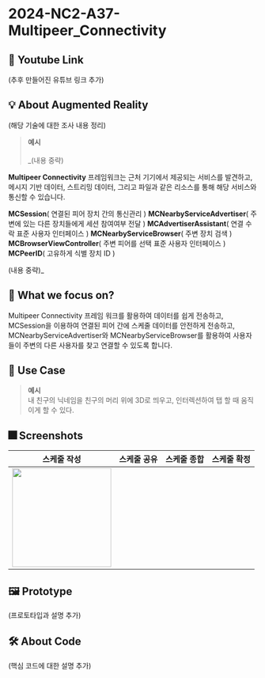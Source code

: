 # 2024-NC2-A37-Multipeer_Connectivity
## 🎥 Youtube Link
(추후 만들어진 유튜브 링크 추가)
## 💡 About Augmented Reality
(해당 기술에 대한 조사 내용 정리)
> **예시** <br/><br/>
_(내용 중략) <br/>

**Multipeer Connectivity** 프레임워크는 근처 기기에서 제공되는 서비스를 발견하고, 메시지 기반 데이터, 스트리밍 데이터, 그리고 파일과 같은 리소스를 통해 해당 서비스와 통신할 수 있습니다. <br/>


**MCSession**( 연결된 피어 장치 간의 통신관리 )
**MCNearbyServiceAdvertiser**( 주변에 있는 다른 장치들에게 세션 참여여부 전달 )
**MCAdvertiserAssistant**( 연결 수락 표준 사용자 인터페이스 )
**MCNearbyServiceBrowser**( 주변 장치 검색 )
**MCBrowserViewController**( 주변 피어를 선택 표준 사용자 인터페이스 )
**MCPeerID**( 고유하게 식별 장치 ID )

(내용 중략)_
## 🎯 What we focus on?
> 
Multipeer Connectivity 프레임 워크를 활용하여 데이터를 쉽게 전송하고,
MCSession을 이용하여 연결된 피어 간에 스케줄 데이터를 안전하게 전송하고, MCNearbyServiceAdvertiser와 MCNearbyServiceBrowser를 활용하여 사용자들이 주변의 다른 사용자를 찾고 연결할 수 있도록 합니다.

## 💼 Use Case
> **예시** <br/> 내 친구의 닉네임을 친구의 머리 위에 3D로 띄우고, 인터렉션하여 탭 할 때 움직이게 할 수 있다.

## :fireworks: Screenshots
| 스케줄 작성 | 스케줄 공유 | 스케줄 종합 | 스케줄 확정 | 
|--|--|--|--|
|<img src="https://github.com/DeveloperAcademy-POSTECH/2024-NC2-A37-Multipeer_Connectivity/assets/88663477/498427fb-eff7-4729-bb32-3eb614bcdcd9" width=200>

## 🖼️ Prototype
(프로토타입과 설명 추가)
## 🛠️ About Code
(핵심 코드에 대한 설명 추가)
